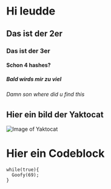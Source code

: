 # Hi leudde
## Das ist der 2er
### Das ist der 3er
#### Schon 4 hashes?
##### Bald wirds mir zu viel
###### Damn son where did u find this

## Hier ein bild der Yaktocat

![Image of Yaktocat](https://i.ytimg.com/vi/dQw4w9WgXcQ/hq720.jpg)


# Hier ein Codeblock

```
while(true){
  Goofy(69);
}
```
